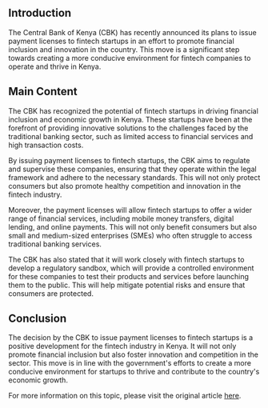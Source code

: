 ## Introduction

The Central Bank of Kenya (CBK) has recently announced its plans to issue payment licenses to fintech startups in an effort to promote financial inclusion and innovation in the country. This move is a significant step towards creating a more conducive environment for fintech companies to operate and thrive in Kenya.

## Main Content

The CBK has recognized the potential of fintech startups in driving financial inclusion and economic growth in Kenya. These startups have been at the forefront of providing innovative solutions to the challenges faced by the traditional banking sector, such as limited access to financial services and high transaction costs.

By issuing payment licenses to fintech startups, the CBK aims to regulate and supervise these companies, ensuring that they operate within the legal framework and adhere to the necessary standards. This will not only protect consumers but also promote healthy competition and innovation in the fintech industry.

Moreover, the payment licenses will allow fintech startups to offer a wider range of financial services, including mobile money transfers, digital lending, and online payments. This will not only benefit consumers but also small and medium-sized enterprises (SMEs) who often struggle to access traditional banking services.

The CBK has also stated that it will work closely with fintech startups to develop a regulatory sandbox, which will provide a controlled environment for these companies to test their products and services before launching them to the public. This will help mitigate potential risks and ensure that consumers are protected.

## Conclusion

The decision by the CBK to issue payment licenses to fintech startups is a positive development for the fintech industry in Kenya. It will not only promote financial inclusion but also foster innovation and competition in the sector. This move is in line with the government's efforts to create a more conducive environment for startups to thrive and contribute to the country's economic growth.

For more information on this topic, please visit the original article [here](https://www.techinafrica.com/central-bank-of-kenya-cbk-to-issue-payment-license-to-fintech-startups/).
